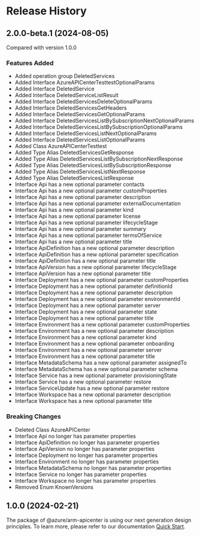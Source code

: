 # Release History
    
## 2.0.0-beta.1 (2024-08-05)
Compared with version 1.0.0
    
### Features Added

  - Added operation group DeletedServices
  - Added Interface AzureAPICenterTesttestOptionalParams
  - Added Interface DeletedService
  - Added Interface DeletedServiceListResult
  - Added Interface DeletedServicesDeleteOptionalParams
  - Added Interface DeletedServicesGetHeaders
  - Added Interface DeletedServicesGetOptionalParams
  - Added Interface DeletedServicesListBySubscriptionNextOptionalParams
  - Added Interface DeletedServicesListBySubscriptionOptionalParams
  - Added Interface DeletedServicesListNextOptionalParams
  - Added Interface DeletedServicesListOptionalParams
  - Added Class AzureAPICenterTesttest
  - Added Type Alias DeletedServicesGetResponse
  - Added Type Alias DeletedServicesListBySubscriptionNextResponse
  - Added Type Alias DeletedServicesListBySubscriptionResponse
  - Added Type Alias DeletedServicesListNextResponse
  - Added Type Alias DeletedServicesListResponse
  - Interface Api has a new optional parameter contacts
  - Interface Api has a new optional parameter customProperties
  - Interface Api has a new optional parameter description
  - Interface Api has a new optional parameter externalDocumentation
  - Interface Api has a new optional parameter kind
  - Interface Api has a new optional parameter license
  - Interface Api has a new optional parameter lifecycleStage
  - Interface Api has a new optional parameter summary
  - Interface Api has a new optional parameter termsOfService
  - Interface Api has a new optional parameter title
  - Interface ApiDefinition has a new optional parameter description
  - Interface ApiDefinition has a new optional parameter specification
  - Interface ApiDefinition has a new optional parameter title
  - Interface ApiVersion has a new optional parameter lifecycleStage
  - Interface ApiVersion has a new optional parameter title
  - Interface Deployment has a new optional parameter customProperties
  - Interface Deployment has a new optional parameter definitionId
  - Interface Deployment has a new optional parameter description
  - Interface Deployment has a new optional parameter environmentId
  - Interface Deployment has a new optional parameter server
  - Interface Deployment has a new optional parameter state
  - Interface Deployment has a new optional parameter title
  - Interface Environment has a new optional parameter customProperties
  - Interface Environment has a new optional parameter description
  - Interface Environment has a new optional parameter kind
  - Interface Environment has a new optional parameter onboarding
  - Interface Environment has a new optional parameter server
  - Interface Environment has a new optional parameter title
  - Interface MetadataSchema has a new optional parameter assignedTo
  - Interface MetadataSchema has a new optional parameter schema
  - Interface Service has a new optional parameter provisioningState
  - Interface Service has a new optional parameter restore
  - Interface ServiceUpdate has a new optional parameter restore
  - Interface Workspace has a new optional parameter description
  - Interface Workspace has a new optional parameter title

### Breaking Changes

  - Deleted Class AzureAPICenter
  - Interface Api no longer has parameter properties
  - Interface ApiDefinition no longer has parameter properties
  - Interface ApiVersion no longer has parameter properties
  - Interface Deployment no longer has parameter properties
  - Interface Environment no longer has parameter properties
  - Interface MetadataSchema no longer has parameter properties
  - Interface Service no longer has parameter properties
  - Interface Workspace no longer has parameter properties
  - Removed Enum KnownVersions
    
    
## 1.0.0 (2024-02-21)

The package of @azure/arm-apicenter is using our next generation design principles. To learn more, please refer to our documentation [Quick Start](https://aka.ms/azsdk/js/mgmt/quickstart).

